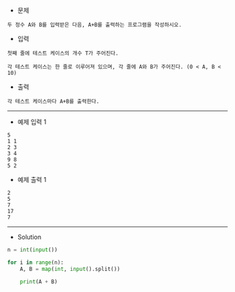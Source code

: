 - 문제

```
두 정수 A와 B를 입력받은 다음, A+B를 출력하는 프로그램을 작성하시오.
```

- 입력

```
첫째 줄에 테스트 케이스의 개수 T가 주어진다.

각 테스트 케이스는 한 줄로 이루어져 있으며, 각 줄에 A와 B가 주어진다. (0 < A, B < 10)
```

- 출력

```
각 테스트 케이스마다 A+B를 출력한다.
```

---

- 예제 입력 1 

```
5
1 1
2 3
3 4
9 8
5 2
```

- 예제 출력 1 

```
2
5
7
17
7
```

---

- Solution

```py
n = int(input())

for i in range(n):
    A, B = map(int, input().split())

    print(A + B)
```
